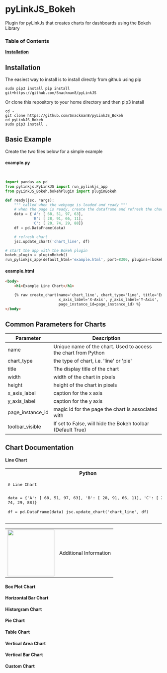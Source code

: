 # pyLinkJS_Bokeh
Plugin for pyLinkJs that creates charts for dashboards using the Bokeh Library

### Table of Contents
**[Installation](#installation)**<br>


## Installation

The easiest way to install is to install directly from github using pip
```
sudo pip3 install pip install git+https://github.com/Snackman8/pyLinkJS
```

Or clone this repository to your home directory and then pip3 install
```
cd ~
git clone https://github.com/Snackman8/pyLinkJS_Bokeh
cd pyLinkJS_Bokeh
sudo pip3 install .
```

## Basic Example

Create the two files below for a simple example

#### example.py
```python


import pandas as pd
from pylinkjs.PyLinkJS import run_pylinkjs_app
from pyLinkJS_Bokeh.bokehPlugin import pluginBokeh

def ready(jsc, *args):
    """ called when the webpage is loaded and ready """
    # when the page is ready, create the dataframe and refresh the chart
    data = {'A': [ 68, 51, 97, 63],
            'B': [ 28, 91, 66, 11],
            'C': [ 20, 74, 29, 88]}    
    df = pd.DataFrame(data)

    # refresh chart
    jsc.update_chart('chart_line', df)

# start the app with the Bokeh plugin
bokeh_plugin = pluginBokeh()
run_pylinkjs_app(default_html='example.html', port=8300, plugins=[bokeh_plugin])
```

#### example.html
```html
<body>
    <h1>Example Line Chart</h1>

    {% raw create_chart(name='chart_line', chart_type='line', title='Example Line chart', width=600, height=400, 
                        x_axis_label='X-Axis', y_axis_label='Y-Axis',
                        page_instance_id=page_instance_id) %}
</body>
```

## Common Parameters for Charts
| Parameter | Description |
| --- | --- |
| name | Unique name of the chart.  Used to access the chart from Python |
| chart_type | the type of chart, i.e. 'line' or 'pie' |
| title | The display title of the chart |
| width | width of the chart in pixels |
| height | height of the chart in pixels |
| x_axis_label | caption for the x axis |
| y_axis_label | caption for the y axis |
| page_instance_id | magic id for the page the chart is associated with |
| toolbar_visible | If set to False, will hide the Bokeh toolbar (Default True) |

## Chart Documentation

#### Line Chart
<table width=100%>
<tr><th>Python</th><th>HTML</th></tr>
<tr><td><pre lang="python">
# Line Chart

data = {'A': [ 68, 51, 97, 63],
        'B': [ 28, 91, 66, 11],
        'C': [ 20, 74, 29, 88]}    
df = pd.DataFrame(data)
jsc.update_chart('chart_line', df)
</pre></td>
<td><pre pre lang="python">
{% raw create_chart(name='chart_line', chart_type='line',
                    page_instance_id=page_instance_id) %}
</pre></td>
</tr>
</table>
<table width=100%>
<tr><td><img src="https://github.com/user-attachments/assets/9070dbf9-db72-4ca7-8376-6e5e9cd53056" height="150"></td>
    <td>Additional Information</td>
</tr>
</table>

#### Box Plot Chart

#### Horizontal Bar Chart

#### Historgram Chart

#### Pie Chart

#### Table Chart

#### Vertical Area Chart

#### Vertical Bar Chart

#### Custom Chart
